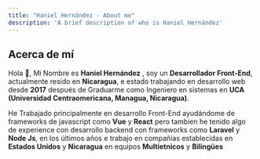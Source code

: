```yaml
---
title: "Haniel Hernández - About me"
description: 'A brief description of who is Haniel Hernández'
---
```


## Acerca de mí 

Hola 👋, Mi Nombre es **Haniel Hernández** , soy un **Desarrollador Front-End**, actualmente resido en **Nicaragua**, e estado trabajando en desarrollo web desde **2017** después de Graduarme como Ingeniero en sistemas en **UCA (Universidad Centraomericana, Managua, Nicaragua)**.

He Trabajado principalmente en desarrollo Front-End ayudándome de frameworks de javascript como **Vue** y **React** pero tambien he tenido algo de experience con desarrollo backend con frameworks como **Laravel** y **Node Js**, en los últimos años e trabajo en compañias establecidas en **Estados Unidos** y **Nicaragua** en equipos **Multietnicos** y  **Bilingües**